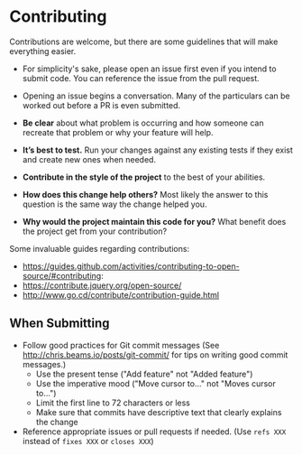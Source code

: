 # Contributing

Contributions are welcome, but there are some guidelines that will make everything easier.

* For simplicity's sake, please open an issue first even if you intend to submit code. You can reference the issue from the pull request.
* Opening an issue begins a conversation. Many of the particulars can be worked out before a PR is even submitted.
   
 * **Be clear** about what problem is occurring and how someone can recreate that problem or why your feature will help.
 * **It’s best to test.** Run your changes against any existing tests if they exist and create new ones when needed.
 * **Contribute in the style of the project** to the best of your abilities.
 * **How does this change help others?** Most likely the answer to this question is the same way the change helped you.
 * **Why would the project maintain this code for you?** What benefit does the project get from your contribution?
 
 
Some invaluable guides regarding contributions:

* https://guides.github.com/activities/contributing-to-open-source/#contributing:
* https://contribute.jquery.org/open-source/
* http://www.go.cd/contribute/contribution-guide.html

## When Submitting

* Follow good practices for Git commit messages (See http://chris.beams.io/posts/git-commit/ for tips on writing good commit messages.)
    * Use the present tense ("Add feature" not "Added feature")
    * Use the imperative mood ("Move cursor to..." not "Moves cursor to...")
    * Limit the first line to 72 characters or less
    * Make sure that commits have descriptive text that clearly explains the change 
* Reference appropriate issues or pull requests if needed. (Use `refs XXX` instead of `fixes XXX` or `closes XXX`)